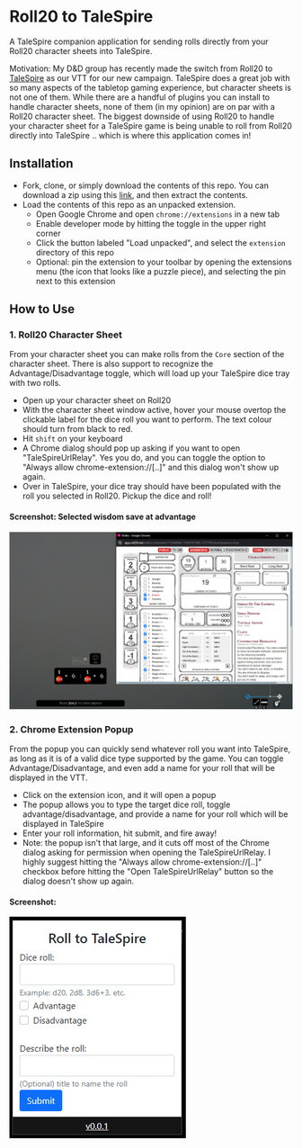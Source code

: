 # Roll20 to TaleSpire
A TaleSpire companion application for sending rolls directly from your Roll20 character sheets into TaleSpire.

Motivation: My D&D group has recently made the switch from Roll20 to [TaleSpire](https://talespire.com/) as our VTT for our new campaign. TaleSpire does a great job with so many aspects of the tabletop gaming experience, but character sheets is not one of them. While there are a handful of plugins you can install to handle character sheets, none of them (in my opinion) are on par with a Roll20 character sheet. The biggest downside of using Roll20 to handle your character sheet for a TaleSpire game is being unable to roll from Roll20 directly into TaleSpire .. which is where this application comes in!

## Installation

- Fork, clone, or simply download the contents of this repo. You can download a zip using this [link](https://github.com/aptmac/roll20-to-talespire/archive/refs/heads/main.zip), and then extract the contents.
- Load the contents of this repo as an unpacked extension. 
  - Open Google Chrome and open `chrome://extensions` in a new tab
  - Enable developer mode by hitting the toggle in the upper right corner
  - Click the button labeled "Load unpacked", and select the `extension` directory of this repo
  - Optional: pin the extension to your toolbar by opening the extensions menu (the icon that looks like a puzzle piece), and selecting the pin next to this extension

## How to Use

### 1. Roll20 Character Sheet

From your character sheet you can make rolls from the `Core` section of the character sheet. There is also support to recognize the Advantage/Disadvantage toggle, which will load up your TaleSpire dice tray with two rolls.

- Open up your character sheet on Roll20
- With the character sheet window active, hover your mouse overtop the clickable label for the dice roll you want to perform. The text colour should turn from black to red.
- Hit `shift` on your keyboard
- A Chrome dialog should pop up asking if you want to open "TaleSpireUrlRelay". Yes you do, and you can toggle the option to "Always allow chrome-extension://[..]" and this dialog won't show up again.
- Over in TaleSpire, your dice tray should have been populated with the roll you selected in Roll20. Pickup the dice and roll!

#### Screenshot: Selected wisdom save at advantage

<img src="./images/character-sheet.jpg" width="800">


### 2. Chrome Extension Popup

From the popup you can quickly send whatever roll you want into TaleSpire, as long as it is of a valid dice type supported by the game. You can toggle Advantage/Disadvantage, and even add a name for your roll that will be displayed in the VTT.

- Click on the extension icon, and it will open a popup
- The popup allows you to type the target dice roll, toggle advantage/disadvantage, and provide a name for your roll which will be displayed in TaleSpire
- Enter your roll information, hit submit, and fire away!
- Note: the popup isn't that large, and it cuts off most of the Chrome dialog asking for permission when opening the TaleSpireUrlRelay. I highly suggest hitting the "Always allow chrome-extension://[..]" checkbox before hitting the "Open TaleSpireUrlRelay" button so the dialog doesn't show up again.

#### Screenshot:

![popup example](./images/popup.jpg)
